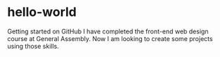 # hello-world
Getting started on GitHub
I have completed the front-end web design course at General Assembly.  Now I am looking to create some projects using those skills.
